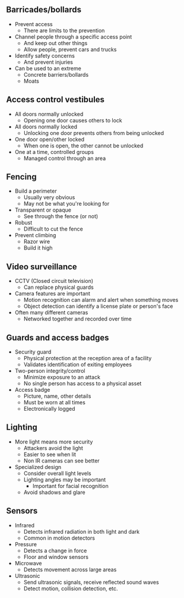 ## Barricades/bollards
- Prevent access
	- There are limits to the prevention
- Channel people through a specific access point
	- And keep out other things
	- Allow people, prevent cars and trucks
- Identify safety concerns
	- And prevent injuries
- Can be used to an extreme
	- Concrete barriers/bollards
	- Moats
## Access control vestibules
- All doors normally unlocked
	- Opening one door causes others to lock
- All doors normally locked
	- Unlocking one door prevents others from being unlocked
- One door open/other locked
	- When one is open, the other cannot be unlocked
- One at a time, controlled groups
	- Managed control through an area
## Fencing
- Build a perimeter
	- Usually very obvious
	- May not be what you're looking for
- Transparent or opaque
	- See through the fence (or not)
- Robust
	- Difficult to cut the fence
- Prevent climbing
	- Razor wire
	- Build it high
## Video surveillance
- CCTV (Closed circuit television)
	- Can replace physical guards
- Camera features are important
	- Motion recognition can alarm and alert when something moves
	- Object detection can identify a license plate or person's face
- Often many different cameras
	- Networked together and recorded over time
## Guards and access badges
- Security guard
	- Physical protection at the reception area of a facility
	- Validates identification of exiting employees
- Two-person integrity/control
	- Minimize exposure to an attack
	- No single person has access to a physical asset
- Access badge
	- Picture, name, other details
	- Must be worn at all times
	- Electronically logged
## Lighting
- More light means more security
	- Attackers avoid the light
	- Easier to see when lit
	- Non IR cameras can see better
- Specialized design
	- Consider overall light levels
	- Lighting angles may be important
		- Important for facial recognition
	- Avoid shadows and glare
## Sensors
- Infrared
	- Detects infrared radiation in both light and dark
	- Common in motion detectors
- Pressure
	- Detects a change in force
	- Floor and window sensors
- Microwave
	- Detects movement across large areas
- Ultrasonic
	- Send ultrasonic signals, receive reflected sound waves
	- Detect motion, collision detection, etc.